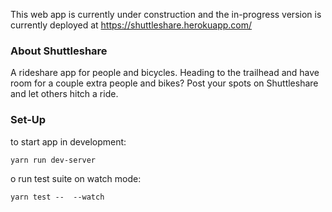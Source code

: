 This web app is currently under construction and the in-progress version is currently deployed at https://shuttleshare.herokuapp.com/

### About Shuttleshare

A rideshare app for people and bicycles. Heading to the trailhead and have room for a couple extra people and bikes? Post your spots on Shuttleshare and let others hitch a ride.

### Set-Up

to start app in development:

`yarn run dev-server`

o run test suite on watch mode:

`yarn test --  --watch`

